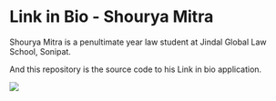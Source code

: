 # Link in Bio - Shourya Mitra

Shourya Mitra is a penultimate year law student at Jindal Global Law School, Sonipat.

And this repository is the source code to his Link in bio application.

![](https://i.imgur.com/Onbzidu.png)
